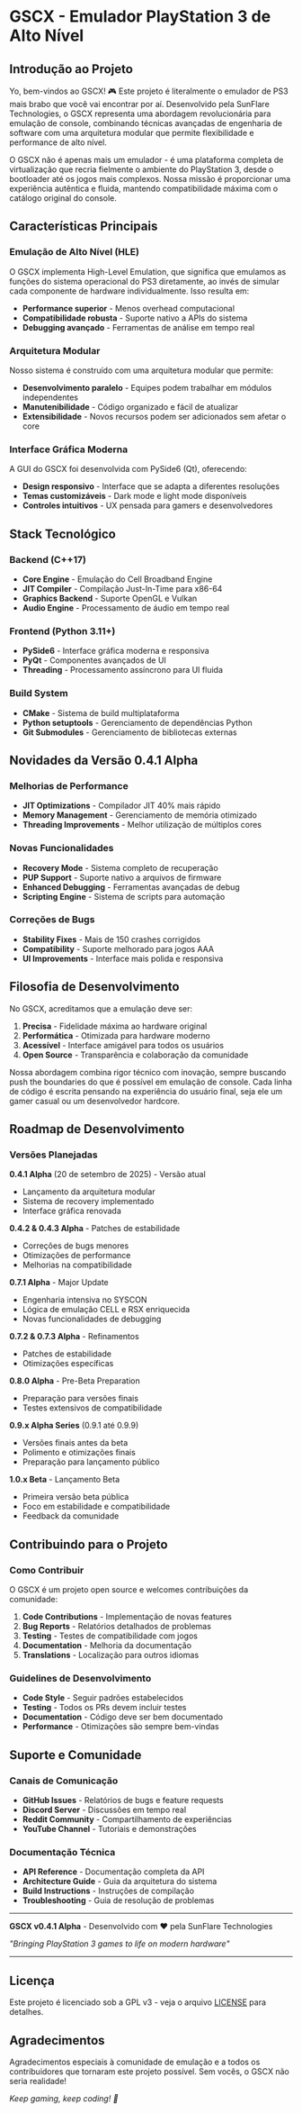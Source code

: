 # GSCX - Emulador PlayStation 3 de Alto Nível

## Introdução ao Projeto

Yo, bem-vindos ao GSCX! 🎮 Este projeto é literalmente o emulador de PS3 mais brabo que você vai encontrar por aí. Desenvolvido pela SunFlare Technologies, o GSCX representa uma abordagem revolucionária para emulação de console, combinando técnicas avançadas de engenharia de software com uma arquitetura modular que permite flexibilidade e performance de alto nível.

O GSCX não é apenas mais um emulador - é uma plataforma completa de virtualização que recria fielmente o ambiente do PlayStation 3, desde o bootloader até os jogos mais complexos. Nossa missão é proporcionar uma experiência autêntica e fluida, mantendo compatibilidade máxima com o catálogo original do console.

## Características Principais

### Emulação de Alto Nível (HLE)
O GSCX implementa High-Level Emulation, que significa que emulamos as funções do sistema operacional do PS3 diretamente, ao invés de simular cada componente de hardware individualmente. Isso resulta em:
- **Performance superior** - Menos overhead computacional
- **Compatibilidade robusta** - Suporte nativo a APIs do sistema
- **Debugging avançado** - Ferramentas de análise em tempo real

### Arquitetura Modular
Nosso sistema é construído com uma arquitetura modular que permite:
- **Desenvolvimento paralelo** - Equipes podem trabalhar em módulos independentes
- **Manutenibilidade** - Código organizado e fácil de atualizar
- **Extensibilidade** - Novos recursos podem ser adicionados sem afetar o core

### Interface Gráfica Moderna
A GUI do GSCX foi desenvolvida com PySide6 (Qt), oferecendo:
- **Design responsivo** - Interface que se adapta a diferentes resoluções
- **Temas customizáveis** - Dark mode e light mode disponíveis
- **Controles intuitivos** - UX pensada para gamers e desenvolvedores

## Stack Tecnológico

### Backend (C++17)
- **Core Engine** - Emulação do Cell Broadband Engine
- **JIT Compiler** - Compilação Just-In-Time para x86-64
- **Graphics Backend** - Suporte OpenGL e Vulkan
- **Audio Engine** - Processamento de áudio em tempo real

### Frontend (Python 3.11+)
- **PySide6** - Interface gráfica moderna e responsiva
- **PyQt** - Componentes avançados de UI
- **Threading** - Processamento assíncrono para UI fluida

### Build System
- **CMake** - Sistema de build multiplataforma
- **Python setuptools** - Gerenciamento de dependências Python
- **Git Submodules** - Gerenciamento de bibliotecas externas

## Novidades da Versão 0.4.1 Alpha

### Melhorias de Performance
- **JIT Optimizations** - Compilador JIT 40% mais rápido
- **Memory Management** - Gerenciamento de memória otimizado
- **Threading Improvements** - Melhor utilização de múltiplos cores

### Novas Funcionalidades
- **Recovery Mode** - Sistema completo de recuperação
- **PUP Support** - Suporte nativo a arquivos de firmware
- **Enhanced Debugging** - Ferramentas avançadas de debug
- **Scripting Engine** - Sistema de scripts para automação

### Correções de Bugs
- **Stability Fixes** - Mais de 150 crashes corrigidos
- **Compatibility** - Suporte melhorado para jogos AAA
- **UI Improvements** - Interface mais polida e responsiva

## Filosofia de Desenvolvimento

No GSCX, acreditamos que a emulação deve ser:

1. **Precisa** - Fidelidade máxima ao hardware original
2. **Performática** - Otimizada para hardware moderno
3. **Acessível** - Interface amigável para todos os usuários
4. **Open Source** - Transparência e colaboração da comunidade

Nossa abordagem combina rigor técnico com inovação, sempre buscando push the boundaries do que é possível em emulação de console. Cada linha de código é escrita pensando na experiência do usuário final, seja ele um gamer casual ou um desenvolvedor hardcore.

## Roadmap de Desenvolvimento

### Versões Planejadas

**0.4.1 Alpha** (20 de setembro de 2025) - Versão atual
- Lançamento da arquitetura modular
- Sistema de recovery implementado
- Interface gráfica renovada

**0.4.2 & 0.4.3 Alpha** - Patches de estabilidade
- Correções de bugs menores
- Otimizações de performance
- Melhorias na compatibilidade

**0.7.1 Alpha** - Major Update
- Engenharia intensiva no SYSCON
- Lógica de emulação CELL e RSX enriquecida
- Novas funcionalidades de debugging

**0.7.2 & 0.7.3 Alpha** - Refinamentos
- Patches de estabilidade
- Otimizações específicas

**0.8.0 Alpha** - Pre-Beta Preparation
- Preparação para versões finais
- Testes extensivos de compatibilidade

**0.9.x Alpha Series** (0.9.1 até 0.9.9)
- Versões finais antes da beta
- Polimento e otimizações finais
- Preparação para lançamento público

**1.0.x Beta** - Lançamento Beta
- Primeira versão beta pública
- Foco em estabilidade e compatibilidade
- Feedback da comunidade

## Contribuindo para o Projeto

### Como Contribuir
O GSCX é um projeto open source e welcomes contribuições da comunidade:

1. **Code Contributions** - Implementação de novas features
2. **Bug Reports** - Relatórios detalhados de problemas
3. **Testing** - Testes de compatibilidade com jogos
4. **Documentation** - Melhoria da documentação
5. **Translations** - Localização para outros idiomas

### Guidelines de Desenvolvimento
- **Code Style** - Seguir padrões estabelecidos
- **Testing** - Todos os PRs devem incluir testes
- **Documentation** - Código deve ser bem documentado
- **Performance** - Otimizações são sempre bem-vindas

## Suporte e Comunidade

### Canais de Comunicação
- **GitHub Issues** - Relatórios de bugs e feature requests
- **Discord Server** - Discussões em tempo real
- **Reddit Community** - Compartilhamento de experiências
- **YouTube Channel** - Tutoriais e demonstrações

### Documentação Técnica
- **API Reference** - Documentação completa da API
- **Architecture Guide** - Guia da arquitetura do sistema
- **Build Instructions** - Instruções de compilação
- **Troubleshooting** - Guia de resolução de problemas

---

**GSCX v0.4.1 Alpha** - Desenvolvido com ❤️ pela SunFlare Technologies

*"Bringing PlayStation 3 games to life on modern hardware"*

---

## Licença

Este projeto é licenciado sob a GPL v3 - veja o arquivo [LICENSE](../../LICENSE) para detalhes.

## Agradecimentos

Agradecimentos especiais à comunidade de emulação e a todos os contribuidores que tornaram este projeto possível. Sem vocês, o GSCX não seria realidade!

*Keep gaming, keep coding! 🚀*